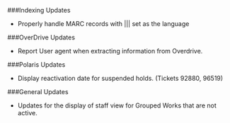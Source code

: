 ###Indexing Updates
- Properly handle MARC records with ||| set as the language

###OverDrive Updates
- Report User agent when extracting information from Overdrive. 

###Polaris Updates
- Display reactivation date for suspended holds. (Tickets 92880, 96519)

###General Updates
- Updates for the display of staff view for Grouped Works that are not active. 
